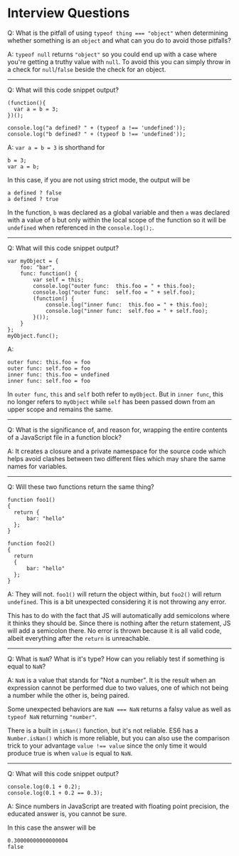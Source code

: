 # Interview Questions

Q: What is the pitfall of using `typeof thing === "object"` when determining whether something is an `object` and what can you do to avoid those pitfalls?

A: `typeof null` returns `"object"` so you could end up with a case where you're getting a truthy value with `null`. To avoid this you can simply throw in a check for `null`/`false` beside the check for an object.

---

Q: What will this code snippet output?
```
(function(){
  var a = b = 3;
})();

console.log("a defined? " + (typeof a !== 'undefined'));
console.log("b defined? " + (typeof b !== 'undefined'));
```

A: `var a = b = 3` is shorthand for 
```
b = 3;
var a = b;
```
In this case, if you are not using strict mode, the output will be 
```
a defined ? false
a defined ? true
```
In the function, `b` was declared as a global variable and then `a` was declared with a value of `b` but only within the local scope of the function so it will be `undefined` when referenced in the `console.log();`.

---

Q: What will this code snippet output?
```
var myObject = {
    foo: "bar",
    func: function() {
        var self = this;
        console.log("outer func:  this.foo = " + this.foo);
        console.log("outer func:  self.foo = " + self.foo);
        (function() {
            console.log("inner func:  this.foo = " + this.foo);
            console.log("inner func:  self.foo = " + self.foo);
        }());
    }
};
myObject.func();
```
A: 
```
outer func: this.foo = foo
outer func: self.foo = foo
inner func: this.foo = undefined
inner func: self.foo = foo
```
In `outer func`, `this` and `self` both refer to `myObject`. But in `inner func`, this no longer refers to `myObject` while `self` has been passed down from an upper scope and remains the same.

---

Q: What is the significance of, and reason for, wrapping the entire contents of a JavaScript file in a function block?

A: It creates a closure and a private namespace for the source code which helps avoid clashes between two different files which may share the same names for variables.  

---

Q: Will these two functions return the same thing?
```
function foo1()
{
  return {
      bar: "hello"
  };
}

function foo2()
{
  return
  {
      bar: "hello"
  };
}
```

A: They will not. `foo1()` will return the object within, but `foo2()` will return `undefined`. This is a bit unexpected considering it is not throwing any error. 

This has to do with the fact that JS will automatically add semicolons where it thinks they should be. Since there is nothing after the return statement, JS will add a semicolon there. No error is thrown because it is all valid code, albeit everything after the `return` is unreachable.

---

Q: What is `NaN`? What is it's type? How can you reliably test if something is equal to `NaN`?

A: `NaN` is a value that stands for "Not a number". It is the result when an expression cannot be performed due to two values, one of which not being a number while the other is, being paired.

Some unexpected behaviors are `NaN === NaN` returns a falsy value as well as `typeof NaN` returning `"number"`.

There is a built in `isNan()` function, but it's not reliable. ES6 has a `Number.isNan()` which is more reliable, but you can also use the comparison trick to your advantage `value !== value` since the only time it would produce true is when `value` is equal to `NaN`.

---

Q: What will this code snippet output?
```
console.log(0.1 + 0.2);
console.log(0.1 + 0.2 == 0.3);
```

A: Since numbers in JavaScript are treated with floating point precision, the educated answer is, you cannot be sure.

In this case the answer will be 
```
0.30000000000000004
false
```